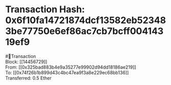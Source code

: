 
Transaction Hash: 0x6f10fa14721874dcf13582eb523483be77750e6ef86ac7cb7bcff00414319ef9
====================================================================================
  
#💸Transaction  
Block: [[14456729]]  
From: [[0x325bad883b4e9a35277e99902d94dd18186ae219]]  
To: [[0x74f26b1b899d43c4bc47ea9f3a8e229ec68bb136]]  
Transferred: 0.5 Ether